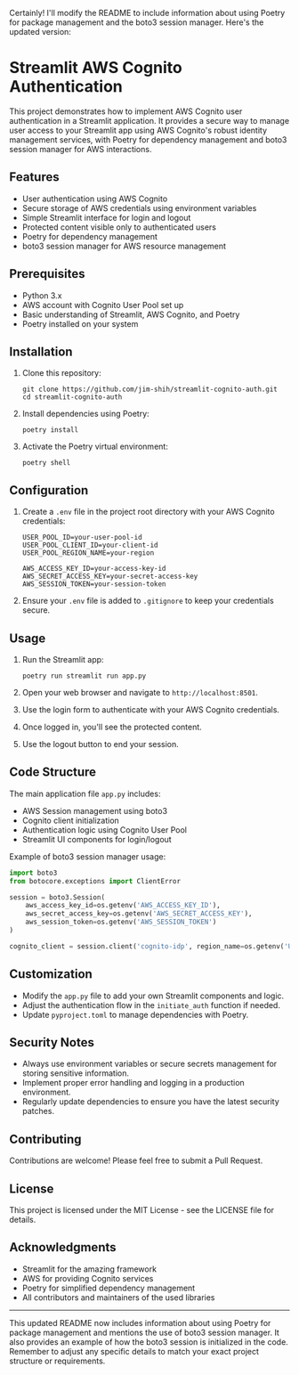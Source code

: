 Certainly! I'll modify the README to include information about using Poetry for package management and the boto3 session manager. Here's the updated version:

# Streamlit AWS Cognito Authentication

This project demonstrates how to implement AWS Cognito user authentication in a Streamlit application. It provides a secure way to manage user access to your Streamlit app using AWS Cognito's robust identity management services, with Poetry for dependency management and boto3 session manager for AWS interactions.

## Features

- User authentication using AWS Cognito
- Secure storage of AWS credentials using environment variables
- Simple Streamlit interface for login and logout
- Protected content visible only to authenticated users
- Poetry for dependency management
- boto3 session manager for AWS resource management

## Prerequisites

- Python 3.x
- AWS account with Cognito User Pool set up
- Basic understanding of Streamlit, AWS Cognito, and Poetry
- Poetry installed on your system

## Installation

1. Clone this repository:

   ```
   git clone https://github.com/jim-shih/streamlit-cognito-auth.git
   cd streamlit-cognito-auth
   ```

2. Install dependencies using Poetry:

   ```
   poetry install
   ```

3. Activate the Poetry virtual environment:
   ```
   poetry shell
   ```

## Configuration

1. Create a `.env` file in the project root directory with your AWS Cognito credentials:

   ```
   USER_POOL_ID=your-user-pool-id
   USER_POOL_CLIENT_ID=your-client-id
   USER_POOL_REGION_NAME=your-region

   AWS_ACCESS_KEY_ID=your-access-key-id
   AWS_SECRET_ACCESS_KEY=your-secret-access-key
   AWS_SESSION_TOKEN=your-session-token
   ```

2. Ensure your `.env` file is added to `.gitignore` to keep your credentials secure.

## Usage

1. Run the Streamlit app:

   ```
   poetry run streamlit run app.py
   ```

2. Open your web browser and navigate to `http://localhost:8501`.

3. Use the login form to authenticate with your AWS Cognito credentials.

4. Once logged in, you'll see the protected content.

5. Use the logout button to end your session.

## Code Structure

The main application file `app.py` includes:

- AWS Session management using boto3
- Cognito client initialization
- Authentication logic using Cognito User Pool
- Streamlit UI components for login/logout

Example of boto3 session manager usage:

```python
import boto3
from botocore.exceptions import ClientError

session = boto3.Session(
    aws_access_key_id=os.getenv('AWS_ACCESS_KEY_ID'),
    aws_secret_access_key=os.getenv('AWS_SECRET_ACCESS_KEY'),
    aws_session_token=os.getenv('AWS_SESSION_TOKEN')
)

cognito_client = session.client('cognito-idp', region_name=os.getenv('USER_POOL_REGION_NAME'))
```

## Customization

- Modify the `app.py` file to add your own Streamlit components and logic.
- Adjust the authentication flow in the `initiate_auth` function if needed.
- Update `pyproject.toml` to manage dependencies with Poetry.

## Security Notes

- Always use environment variables or secure secrets management for storing sensitive information.
- Implement proper error handling and logging in a production environment.
- Regularly update dependencies to ensure you have the latest security patches.

## Contributing

Contributions are welcome! Please feel free to submit a Pull Request.

## License

This project is licensed under the MIT License - see the LICENSE file for details.

## Acknowledgments

- Streamlit for the amazing framework
- AWS for providing Cognito services
- Poetry for simplified dependency management
- All contributors and maintainers of the used libraries

---

This updated README now includes information about using Poetry for package management and mentions the use of boto3 session manager. It also provides an example of how the boto3 session is initialized in the code. Remember to adjust any specific details to match your exact project structure or requirements.
